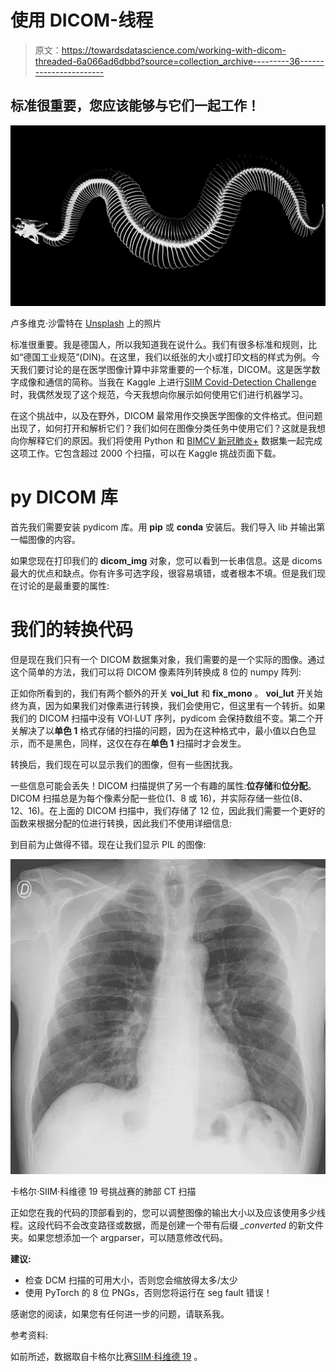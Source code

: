 # 使用 DICOM-线程

> 原文：<https://towardsdatascience.com/working-with-dicom-threaded-6a066ad6dbbd?source=collection_archive---------36----------------------->

## 标准很重要，您应该能够与它们一起工作！

![](img/9551b696feaa295f61fa6a0c9af10734.png)

卢多维克·沙雷特在 [Unsplash](https://unsplash.com/s/photos/x-ray?utm_source=unsplash&utm_medium=referral&utm_content=creditCopyText) 上的照片

标准很重要。我是德国人，所以我知道我在说什么。我们有很多标准和规则，比如“德国工业规范”(DIN)。在这里，我们以纸张的大小或打印文档的样式为例。今天我们要讨论的是在医学图像计算中非常重要的一个标准，DICOM。这是医学数字成像和通信的简称。当我在 Kaggle 上进行[SIIM Covid-Detection Challenge](https://www.kaggle.com/c/siim-covid19-detection)时，我偶然发现了这个规范，今天我想向你展示如何使用它们进行机器学习。

在这个挑战中，以及在野外，DICOM 最常用作交换医学图像的文件格式。但问题出现了，如何打开和解析它们？我们如何在图像分类任务中使用它们？这就是我想向你解释它们的原因。我们将使用 Python 和 [BIMCV 新冠肺炎+](https://arxiv.org/pdf/2006.01174.pdf) 数据集一起完成这项工作。它包含超过 2000 个扫描，可以在 Kaggle 挑战页面下载。

# **py DICOM 库**

首先我们需要安装 pydicom 库。用 **pip** 或 **conda** 安装后。我们导入 lib 并输出第一幅图像的内容。

如果您现在打印我们的 **dicom_img** 对象，您可以看到一长串信息。这是 dicoms 最大的优点和缺点。你有许多可选字段，很容易填错，或者根本不填。但是我们现在讨论的是最重要的属性:

# **我们的转换代码**

但是现在我们只有一个 DICOM 数据集对象，我们需要的是一个实际的图像。通过这个简单的方法，我们可以将 DICOM 像素阵列转换成 8 位的 numpy 阵列:

正如你所看到的，我们有两个额外的开关 **voi_lut** 和 **fix_mono** 。 **voi_lut** 开关始终为真，因为如果我们对像素进行转换，我们会使用它，但这里有一个转折。如果我们的 DICOM 扫描中没有 VOI·LUT 序列，pydicom 会保持数组不变。第二个开关解决了以**单色 1** 格式存储的扫描的问题，因为在这种格式中，最小值以白色显示，而不是黑色，同样，这仅在存在**单色 1** 扫描时才会发生。

转换后，我们现在可以显示我们的图像，但有一些困扰我。

一些信息可能会丢失！DICOM 扫描提供了另一个有趣的属性:**位存储**和**位分配**。DICOM 扫描总是为每个像素分配一些位(1、8 或 16)，并实际存储一些位(8、12、16)。在上面的 DICOM 扫描中，我们存储了 12 位，因此我们需要一个更好的函数来根据分配的位进行转换，因此我们不使用详细信息:

到目前为止做得不错。现在让我们显示 PIL 的图像:

![](img/59dae16af95a40e4468fcd4c06047344.png)

卡格尔·SIIM·科维德 19 号挑战赛的肺部 CT 扫描

正如您在我的代码的顶部看到的，您可以调整图像的输出大小以及应该使用多少线程。这段代码不会改变路径或数据，而是创建一个带有后缀 *_converted* 的新文件夹。如果您想添加一个 argparser，可以随意修改代码。

**建议:**

*   检查 DCM 扫描的可用大小，否则您会缩放得太多/太少
*   使用 PyTorch 的 8 位 PNGs，否则您将运行在 seg fault 错误！

感谢您的阅读，如果您有任何进一步的问题，请联系我。

参考资料:

如前所述，数据取自卡格尔比赛[SIIM·科维德 19](https://www.kaggle.com/c/siim-covid19-detection/data) 。